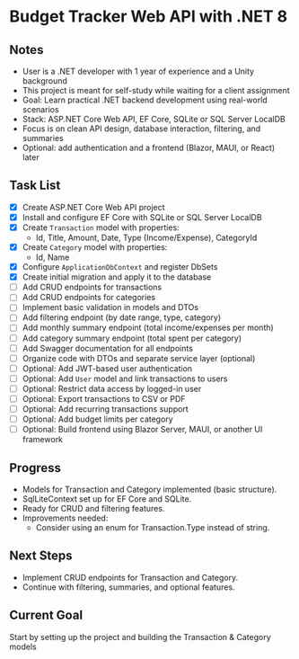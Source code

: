 # Budget Tracker Web API with .NET 8

## Notes
- User is a .NET developer with 1 year of experience and a Unity background
- This project is meant for self-study while waiting for a client assignment
- Goal: Learn practical .NET backend development using real-world scenarios
- Stack: ASP.NET Core Web API, EF Core, SQLite or SQL Server LocalDB
- Focus is on clean API design, database interaction, filtering, and summaries
- Optional: add authentication and a frontend (Blazor, MAUI, or React) later

## Task List
- [x] Create ASP.NET Core Web API project
- [x] Install and configure EF Core with SQLite or SQL Server LocalDB
- [x] Create `Transaction` model with properties:
    - Id, Title, Amount, Date, Type (Income/Expense), CategoryId
- [x] Create `Category` model with properties:
    - Id, Name
- [x] Configure `ApplicationDbContext` and register DbSets
- [x] Create initial migration and apply it to the database
- [ ] Add CRUD endpoints for transactions
- [ ] Add CRUD endpoints for categories
- [ ] Implement basic validation in models and DTOs
- [ ] Add filtering endpoint (by date range, type, category)
- [ ] Add monthly summary endpoint (total income/expenses per month)
- [ ] Add category summary endpoint (total spent per category)
- [ ] Add Swagger documentation for all endpoints
- [ ] Organize code with DTOs and separate service layer (optional)
- [ ] Optional: Add JWT-based user authentication
- [ ] Optional: Add `User` model and link transactions to users
- [ ] Optional: Restrict data access by logged-in user
- [ ] Optional: Export transactions to CSV or PDF
- [ ] Optional: Add recurring transactions support
- [ ] Optional: Add budget limits per category
- [ ] Optional: Build frontend using Blazor Server, MAUI, or another UI framework

## Progress
- Models for Transaction and Category implemented (basic structure).
- SqlLiteContext set up for EF Core and SQLite.
- Ready for CRUD and filtering features.
- Improvements needed:
    - Consider using an enum for Transaction.Type instead of string.

## Next Steps
- Implement CRUD endpoints for Transaction and Category.
- Continue with filtering, summaries, and optional features.

## Current Goal
Start by setting up the project and building the Transaction & Category models
